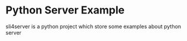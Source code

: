 # Python Server Example

sli4server is a python project which store some examples about python server

